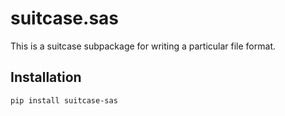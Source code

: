 # suitcase.sas

This is a suitcase subpackage for writing a particular file format.

## Installation

```
pip install suitcase-sas
```
